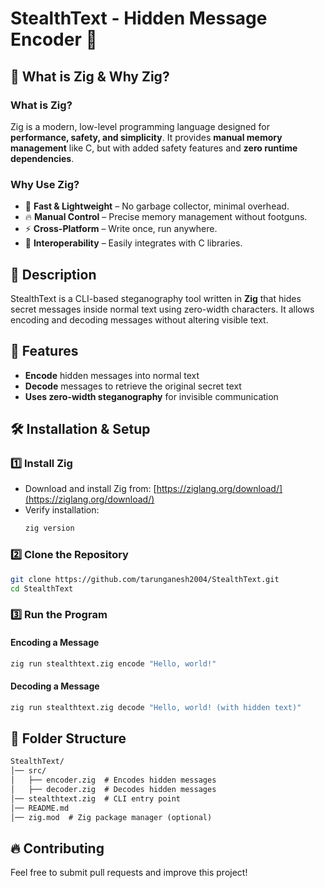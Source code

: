 # StealthText - Hidden Message Encoder 🔐

## 🔷 What is Zig & Why Zig?
### **What is Zig?**
Zig is a modern, low-level programming language designed for **performance, safety, and simplicity**. It provides **manual memory management** like C, but with added safety features and **zero runtime dependencies**.

### **Why Use Zig?**
- 🚀 **Fast & Lightweight** – No garbage collector, minimal overhead.
- 🔥 **Manual Control** – Precise memory management without footguns.
- ⚡ **Cross-Platform** – Write once, run anywhere.
- 🔄 **Interoperability** – Easily integrates with C libraries.

## 📜 Description
StealthText is a CLI-based steganography tool written in **Zig** that hides secret messages inside normal text using zero-width characters. It allows encoding and decoding messages without altering visible text.

## 🚀 Features
- **Encode** hidden messages into normal text
- **Decode** messages to retrieve the original secret text
- **Uses zero-width steganography** for invisible communication

## 🛠️ Installation & Setup
### **1️⃣ Install Zig**
- Download and install Zig from: [https://ziglang.org/download/](https://ziglang.org/download/)
- Verify installation:
  ```sh
  zig version
  ```

### **2️⃣ Clone the Repository**
```sh
git clone https://github.com/tarunganesh2004/StealthText.git
cd StealthText
```

### **3️⃣ Run the Program**
#### **Encoding a Message**
```sh
zig run stealthtext.zig encode "Hello, world!"
```
#### **Decoding a Message**
```sh
zig run stealthtext.zig decode "Hello, world! (with hidden text)"
```

## 📂 Folder Structure
```txt
StealthText/  
│── src/  
│   ├── encoder.zig  # Encodes hidden messages  
│   ├── decoder.zig  # Decodes hidden messages  
│── stealthtext.zig  # CLI entry point  
│── README.md  
│── zig.mod  # Zig package manager (optional)  
```

## 🔥 Contributing
Feel free to submit pull requests and improve this project!
